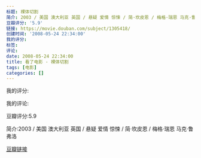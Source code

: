 ```yaml
---
标题: 裸体切割
简介: 2003 / 美国 澳大利亚 英国 / 悬疑 爱情 惊悚 / 简·坎皮恩 / 梅格·瑞恩 马克·鲁弗洛
豆瓣评分: '5.9'
链接: https://movie.douban.com/subject/1305418/
创建时间: '2008-05-24 22:34:00'
我的评分:
标签:
评论:
date: 2008-05-24 22:34:00
title: 看了电影 - 裸体切割
tags: [电影]
categories: []
---
```


我的评分:

我的评论:

豆瓣评分:5.9

简介:2003 / 美国 澳大利亚 英国 / 悬疑 爱情 惊悚 / 简·坎皮恩 / 梅格·瑞恩 马克·鲁弗洛

[豆瓣链接](https://movie.douban.com/subject/1305418/)

